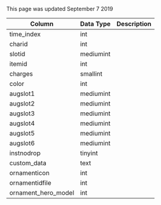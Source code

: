 This page was updated September 7 2019

| Column              | Data Type | Description |
| ------------------- | --------- | ----------- |
| time_index          | int       |             |
| charid              | int       |             |
| slotid              | mediumint |             |
| itemid              | int       |             |
| charges             | smallint  |             |
| color               | int       |             |
| augslot1            | mediumint |             |
| augslot2            | mediumint |             |
| augslot3            | mediumint |             |
| augslot4            | mediumint |             |
| augslot5            | mediumint |             |
| augslot6            | mediumint |             |
| instnodrop          | tinyint   |             |
| custom_data         | text      |             |
| ornamenticon        | int       |             |
| ornamentidfile      | int       |             |
| ornament_hero_model | int       |             |